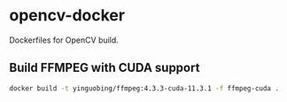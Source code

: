 # opencv-docker
Dockerfiles for OpenCV build.

## Build FFMPEG with CUDA support
```bash
docker build -t yinguobing/ffmpeg:4.3.3-cuda-11.3.1 -f ffmpeg-cuda .
```